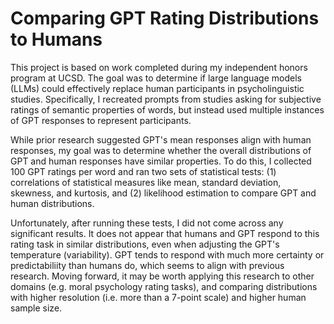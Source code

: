 # Comparing GPT Rating Distributions to Humans
This project is based on work completed during my independent honors program at UCSD. The goal was to determine if large language models (LLMs) could effectively replace human participants in psycholinguistic studies. Specifically, I recreated prompts from studies asking for subjective ratings of semantic properties of words, but instead used multiple instances of GPT responses to represent participants.

While prior research suggested GPT's mean responses align with human responses, my goal was to determine whether the overall distributions of GPT and human responses have similar properties. To do this, I collected 100 GPT ratings per word and ran two sets of statistical tests: (1) correlations of statistical measures like mean, standard deviation, skewness, and kurtosis, and (2) likelihood estimation to compare GPT and human distributions.

Unfortunately, after running these tests, I did not come across any significant results. It does not appear that humans and GPT respond to this rating task in similar distributions, even when adjusting the GPT's temperature (variability). GPT tends to respond with much more certainty or predictabiliity than humans do, which seems to align with previous research. Moving forward, it may be worth applying this research to other domains (e.g. moral psychology rating tasks), and comparing distributions with higher resolution (i.e. more than a 7-point scale) and higher human sample size.
